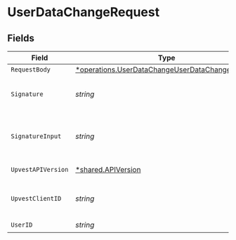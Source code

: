 # UserDataChangeRequest


## Fields

| Field                                                                                                                    | Type                                                                                                                     | Required                                                                                                                 | Description                                                                                                              | Example                                                                                                                  |
| ------------------------------------------------------------------------------------------------------------------------ | ------------------------------------------------------------------------------------------------------------------------ | ------------------------------------------------------------------------------------------------------------------------ | ------------------------------------------------------------------------------------------------------------------------ | ------------------------------------------------------------------------------------------------------------------------ |
| `RequestBody`                                                                                                            | [*operations.UserDataChangeUserDataChangeRequest](../../../pkg/models/operations/userdatachangeuserdatachangerequest.md) | :heavy_minus_sign:                                                                                                       | N/A                                                                                                                      |                                                                                                                          |
| `Signature`                                                                                                              | *string*                                                                                                                 | :heavy_check_mark:                                                                                                       | https://tools.ietf.org/id/draft-ietf-httpbis-message-signatures-01.html#name-the-signature-http-header                   |                                                                                                                          |
| `SignatureInput`                                                                                                         | *string*                                                                                                                 | :heavy_check_mark:                                                                                                       | https://tools.ietf.org/id/draft-ietf-httpbis-message-signatures-01.html#name-the-signature-input-http-he                 |                                                                                                                          |
| `UpvestAPIVersion`                                                                                                       | [*shared.APIVersion](../../../pkg/models/shared/apiversion.md)                                                           | :heavy_minus_sign:                                                                                                       | Upvest API version (Note: Do not include quotation marks)                                                                | 1                                                                                                                        |
| `UpvestClientID`                                                                                                         | *string*                                                                                                                 | :heavy_check_mark:                                                                                                       | Tenant Client ID                                                                                                         | ebabcf4d-61c3-4942-875c-e265a7c2d062                                                                                     |
| `UserID`                                                                                                                 | *string*                                                                                                                 | :heavy_check_mark:                                                                                                       | N/A                                                                                                                      |                                                                                                                          |